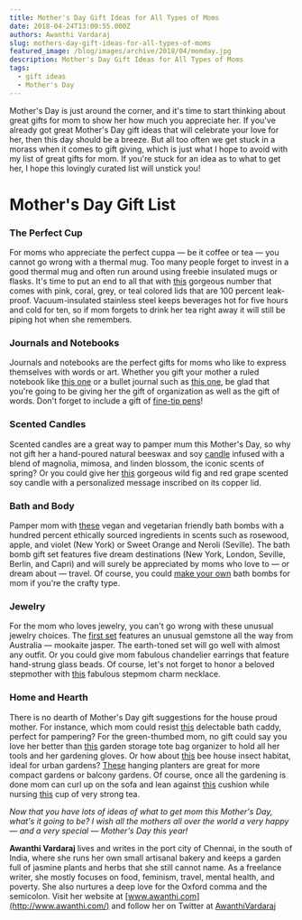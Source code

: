 ```yaml
---
title: Mother's Day Gift Ideas for All Types of Moms
date: 2018-04-24T13:00:55.000Z
authors: Awanthi Vardaraj
slug: mothers-day-gift-ideas-for-all-types-of-moms
featured_image: /blog/images/archive/2018/04/momday.jpg
description: Mother's Day Gift Ideas for All Types of Moms
tags:
  - gift ideas
  - Mother's Day
---
```

Mother's Day is just around the corner, and it's time to start thinking about great gifts for mom to show her how much you appreciate her. If you've already got great Mother's Day gift ideas that will celebrate your love for her, then this day should be a breeze. But all too often we get stuck in a morass when it comes to gift giving, which is just what I hope to avoid with my list of great gifts for mom. If you're stuck for an idea as to what to get her, I hope this lovingly curated list will unstick you!

# Mother's Day Gift List

### The Perfect Cup

For moms who appreciate the perfect cuppa — be it coffee or tea — you cannot go wrong with a thermal mug. Too many people forget to invest in a good thermal mug and often run around using freebie insulated mugs or flasks. It's time to put an end to all that with [this](https://www.amazon.com/Ello-Vacuum-Insulated-Stainless-Steel-Travel/dp/B01FWNIBBO/ref=sr%5F1%5F8?ie=UTF8&qid=1519019376&sr=8-8&keywords=thermal+mug&dpID=31uxACBa7mL&preST=%5FSY300%5FQL70%5F&dpSrc=srch) gorgeous number that comes with pink, coral, grey, or teal colored lids that are 100 percent leak-proof. Vacuum-insulated stainless steel keeps beverages hot for five hours and cold for ten, so if mom forgets to drink her tea right away it will still be piping hot when she remembers.

### Journals and Notebooks

Journals and notebooks are the perfect gifts for moms who like to express themselves with words or art. Whether you gift your mother a ruled notebook like [this one](https://www.redbubble.com/people/pineapplepears/works/30200692-dandelion-kisses?asc=u&p=spiral-notebook&rel=carousel) or a bullet journal such as [this one](https://www.amazon.com/gp/product/B01MS1V9JY/ref=s9%5Fdcacsd%5Fdcoop%5Fbw%5Fc%5Fx%5F3%5Fw), be glad that you're going to be giving her the gift of organization as well as the gift of words. Don't forget to include a gift of [fine-tip pens](https://www.amazon.com/Fineliner-0-38mm-Colored-Assorted-10-Count/dp/B01N91KDWN/ref=sr%5F1%5F4?s=office-products&ie=UTF8&qid=1519023657&sr=1-4&keywords=fine+point+pens&dpID=51AEoOpj3JL&preST=%5FSY300%5FQL70%5F&dpSrc=srch)!

### Scented Candles

Scented candles are a great way to pamper mum this Mother's Day, so why not gift her a hand-poured natural beeswax and soy [candle](https://www.etsy.com/listing/511671654/?ref=finds_l) infused with a blend of magnolia, mimosa, and linden blossom, the iconic scents of spring? Or you could give her [this](https://www.etsy.com/listing/593545135/?ga_order=most_relevant&ga_search_type=all&ga_view_type=gallery&ga_search_query=scented+candle&ref=sr_gallery-1-4) gorgeous wild fig and red grape scented soy candle with a personalized message inscribed on its copper lid.

### Bath and Body

Pamper mom with [these](https://www.etsy.com/listing/563408121/?ref=finds_l) vegan and vegetarian friendly bath bombs with a hundred percent ethically sourced ingredients in scents such as rosewood, apple, and violet (New York) or Sweet Orange and Neroli (Seville). The bath bomb gift set features five dream destinations (New York, London, Seville, Berlin, and Capri) and will surely be appreciated by moms who love to — or dream about — travel. Of course, you could [make your own](https://thenerdyfarmwife.com/dandelion-bath-bombs-recipe/) bath bombs for mom if you're the crafty type.

### Jewelry

For the mom who loves jewelry, you can't go wrong with these unusual jewelry choices. The [first set](https://www.etsy.com/listing/560023678/?ref=shop_home_active_7) features an unusual gemstone all the way from Australia — mookaite jasper. The earth-toned set will go well with almost any outfit. Or you could give mom fabulous chandelier earrings that feature hand-strung glass beads. Of course, let's not forget to honor a beloved stepmother with [this](https://www.etsy.com/uk/listing/528334653/step-mum-double-birthstone-charm) fabulous stepmom charm necklace.

### Home and Hearth

There is no dearth of Mother's Day gift suggestions for the house proud mother. For instance, which mom could resist [this](https://www.etsy.com/listing/519472683/?ref=finds_l) delectable bath caddy, perfect for pampering? For the green-thumbed mom, no gift could say you love her better than [this](https://www.amazon.com/Scuddles-Heavy-Duty-Gardening-Tool/dp/B01H4LZR1E/ref=dp%5Fob%5Ftitle%5Fgarden) garden storage tote bag organizer to hold all her tools and her gardening gloves. Or how about [this](https://www.etsy.com/listing/280837380/fathers-day-gift-bee-hotel-bee-house?ref=finds_l) bee house insect habitat, ideal for urban gardens? [These](https://www.etsy.com/listing/286181133/?ref=finds_l) hanging planters are great for more compact gardens or balcony gardens. Of course, once all the gardening is done mom can curl up on the sofa and lean against [this](https://www.etsy.com/uk/listing/534495976/personalised-mother-superior-cushion?ref=finds_l) cushion while nursing [this](https://www.etsy.com/uk/listing/269363616/personalised-mothers-day-mug?ref=finds_l) cup of very strong tea.

*Now that you have lots of ideas of what to get mom this Mother's Day, what's it going to be? I wish all the mothers all over the world a very happy* *—* *and a very special* *—* *Mother's Day this year!*

**Awanthi Vardaraj** lives and writes in the port city of Chennai, in the south of India, where she runs her own small artisanal bakery and keeps a garden full of jasmine plants and herbs that she still cannot name. As a freelance writer, she mostly focuses on food, feminism, travel, mental health, and poverty. She also nurtures a deep love for the Oxford comma and the semicolon. Visit her website at [www.awanthi.com](http://www.awanthi.com/) and follow her on Twitter at [AwanthiVardaraj](https://twitter.com/AwanthiVardaraj)